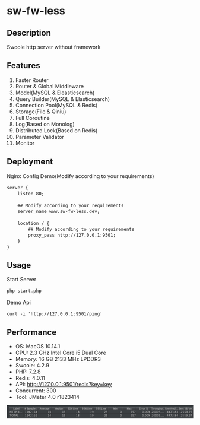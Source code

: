 # sw-fw-less

## Description
Swoole http server without framework

## Features
1. Faster Router
2. Router & Global Middleware
3. Model(MySQL & Eleasticsearch)
4. Query Builder(MySQL & Elasticsearch)
5. Connection Pool(MySQL & Redis)
6. Storage(File & Qiniu)
7. Full Coroutine
8. Log(Based on Monolog)
9. Distributed Lock(Based on Redis)
10. Parameter Validator
11. Monitor

## Deployment
Nginx Config Demo(Modify according to your requirements)
```shell
server {
    listen 80;
    
    ## Modify according to your requirements
    server_name www.sw-fw-less.dev;

    location / {
        ## Modify according to your requirements
        proxy_pass http://127.0.0.1:9501;
    }
}
```

## Usage
Start Server
```php
php start.php
```

Demo Api
```shell
curl -i 'http://127.0.0.1:9501/ping'
```

## Performance
* OS: MacOS 10.14.1
* CPU: 2.3 GHz Intel Core i5 Dual Core
* Memory: 16 GB 2133 MHz LPDDR3
* Swoole: 4.2.9
* PHP: 7.2.8
* Redis: 4.0.11
* API: http://127.0.0.1:9501/redis?key=key
* Concurrent: 300
* Tool: JMeter 4.0 r1823414

![Load Testing](./docs/load_test.jpg)
